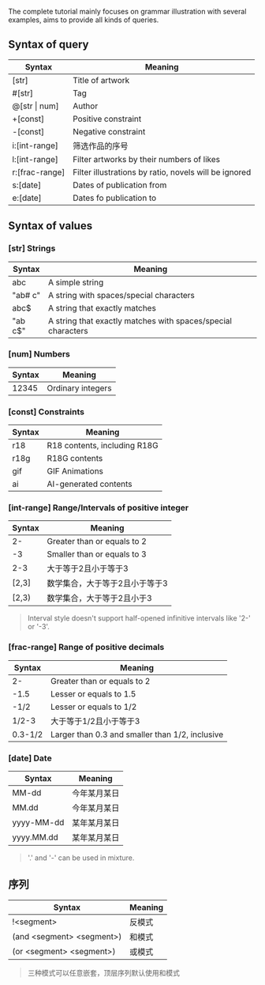 The complete tutorial mainly focuses on grammar illustration with several examples, aims to provide all kinds of queries.

## Syntax of query

| Syntax                                                                             | Meaning                                               |
| ---------------------------------------------------------------------------------- | ----------------------------------------------------- |
| [str]                          | Title of artwork                                      |
| #[str]                         | Tag                                                   |
| @[str \\| num]   | Author                                                |
| +[const]                       | Positive constraint                                   |
| -[const]                       | Negative constraint                                   |
| i:[int-range]  | 筛选作品的序号                                               |
| l:[int-range]  | Filter artworks by their numbers of likes             |
| r:[frac-range] | Filter illustrations by ratio, novels will be ignored |
| s:[date]       | Dates of publication from                             |
| e:[date]       | Dates fo publication to                               |

## Syntax of values

### [str] Strings

| Syntax  | Meaning                                                      |
| ------- | ------------------------------------------------------------ |
| abc     | A simple string                                              |
| "ab# c" | A string with spaces/special characters                      |
| abc$    | A string that exactly matches                                |
| "ab c$" | A string that exactly matches with spaces/special characters |

### [num] Numbers

| Syntax | Meaning           |
| ------ | ----------------- |
| 12345  | Ordinary integers |

### [const] Constraints

| Syntax | Meaning                      |
| ------ | ---------------------------- |
| r18    | R18 contents, including R18G |
| r18g   | R18G contents                |
| gif    | GIF Animations               |
| ai     | AI-generated contents        |

### [int-range] Range/Intervals of positive integer

| Syntax                                                    | Meaning                     |
| --------------------------------------------------------- | --------------------------- |
| 2-                                                        | Greater than or equals to 2 |
| -3                                                        | Smaller than or equals to 3 |
| 2-3                                                       | 大于等于2且小于等于3                 |
| [2,3] | 数学集合，大于等于2且小于等于3            |
| \[2,3)                         | 数学集合，大于等于2且小于3              |

> Interval style doesn't support half-opened infinitive intervals like '2-' or '-3'.

### [frac-range] Range of positive decimals

| Syntax                  | Meaning                                                         |
| ----------------------- | --------------------------------------------------------------- |
| 2-                      | Greater than or equals to 2                                     |
| -1.5    | Lesser or equals to 1.5                         |
| -1/2                    | Lesser or equals to 1/2                                         |
| 1/2-3                   | 大于等于1/2且小于等于3                                                   |
| 0.3-1/2 | Larger than 0.3 and smaller than 1/2, inclusive |

### [date] Date

| Syntax                                     | Meaning |
| ------------------------------------------ | ------- |
| MM-dd                                      | 今年某月某日  |
| MM.dd                      | 今年某月某日  |
| yyyy-MM-dd                                 | 某年某月某日  |
| yyyy.MM.dd | 某年某月某日  |

> '.' and '-' can be used in mixture.

## 序列

| Syntax                                           | Meaning |
| ------------------------------------------------ | ------- |
| !\<segment>                                     | 反模式     |
| (and \<segment> \<segment>) | 和模式     |
| (or \<segment> \<segment>)  | 或模式     |

> 三种模式可以任意嵌套，顶层序列默认使用和模式
